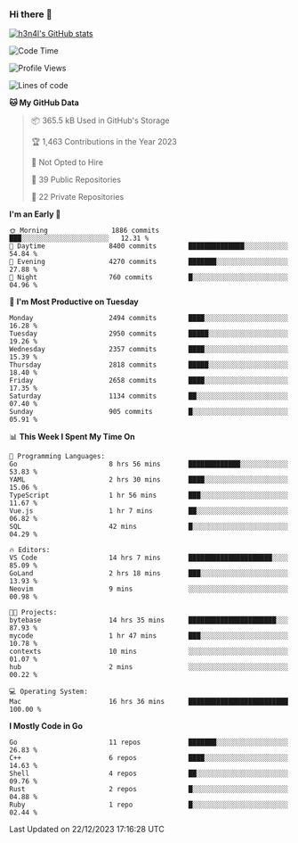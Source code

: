 ### Hi there 👋

[![h3n4l's GitHub stats](https://github-readme-stats.vercel.app/api?username=h3n4l&count_private=true&show_icons=true&theme=radical)](https://github.com/h3n4l/github-readme-stats)

<!--START_SECTION:waka-->
![Code Time](http://img.shields.io/badge/Code%20Time-1%2C806%20hrs%2038%20mins-blue)

![Profile Views](http://img.shields.io/badge/Profile%20Views-1-blue)

![Lines of code](https://img.shields.io/badge/From%20Hello%20World%20I%27ve%20Written-4.0%20million%20lines%20of%20code-blue)

**🐱 My GitHub Data** 

> 📦 365.5 kB Used in GitHub's Storage 
 > 
> 🏆 1,463 Contributions in the Year 2023
 > 
> 🚫 Not Opted to Hire
 > 
> 📜 39 Public Repositories 
 > 
> 🔑 22 Private Repositories 
 > 
**I'm an Early 🐤** 

```text
🌞 Morning                1886 commits        ███░░░░░░░░░░░░░░░░░░░░░░   12.31 % 
🌆 Daytime                8400 commits        ██████████████░░░░░░░░░░░   54.84 % 
🌃 Evening                4270 commits        ███████░░░░░░░░░░░░░░░░░░   27.88 % 
🌙 Night                  760 commits         █░░░░░░░░░░░░░░░░░░░░░░░░   04.96 % 
```
📅 **I'm Most Productive on Tuesday** 

```text
Monday                   2494 commits        ████░░░░░░░░░░░░░░░░░░░░░   16.28 % 
Tuesday                  2950 commits        █████░░░░░░░░░░░░░░░░░░░░   19.26 % 
Wednesday                2357 commits        ████░░░░░░░░░░░░░░░░░░░░░   15.39 % 
Thursday                 2818 commits        █████░░░░░░░░░░░░░░░░░░░░   18.40 % 
Friday                   2658 commits        ████░░░░░░░░░░░░░░░░░░░░░   17.35 % 
Saturday                 1134 commits        ██░░░░░░░░░░░░░░░░░░░░░░░   07.40 % 
Sunday                   905 commits         █░░░░░░░░░░░░░░░░░░░░░░░░   05.91 % 
```


📊 **This Week I Spent My Time On** 

```text
💬 Programming Languages: 
Go                       8 hrs 56 mins       █████████████░░░░░░░░░░░░   53.83 % 
YAML                     2 hrs 30 mins       ████░░░░░░░░░░░░░░░░░░░░░   15.06 % 
TypeScript               1 hr 56 mins        ███░░░░░░░░░░░░░░░░░░░░░░   11.67 % 
Vue.js                   1 hr 7 mins         ██░░░░░░░░░░░░░░░░░░░░░░░   06.82 % 
SQL                      42 mins             █░░░░░░░░░░░░░░░░░░░░░░░░   04.29 % 

🔥 Editors: 
VS Code                  14 hrs 7 mins       █████████████████████░░░░   85.09 % 
GoLand                   2 hrs 18 mins       ███░░░░░░░░░░░░░░░░░░░░░░   13.93 % 
Neovim                   9 mins              ░░░░░░░░░░░░░░░░░░░░░░░░░   00.98 % 

🐱‍💻 Projects: 
bytebase                 14 hrs 35 mins      ██████████████████████░░░   87.93 % 
mycode                   1 hr 47 mins        ███░░░░░░░░░░░░░░░░░░░░░░   10.78 % 
contexts                 10 mins             ░░░░░░░░░░░░░░░░░░░░░░░░░   01.07 % 
hub                      2 mins              ░░░░░░░░░░░░░░░░░░░░░░░░░   00.22 % 

💻 Operating System: 
Mac                      16 hrs 36 mins      █████████████████████████   100.00 % 
```

**I Mostly Code in Go** 

```text
Go                       11 repos            ███████░░░░░░░░░░░░░░░░░░   26.83 % 
C++                      6 repos             ████░░░░░░░░░░░░░░░░░░░░░   14.63 % 
Shell                    4 repos             ██░░░░░░░░░░░░░░░░░░░░░░░   09.76 % 
Rust                     2 repos             █░░░░░░░░░░░░░░░░░░░░░░░░   04.88 % 
Ruby                     1 repo              █░░░░░░░░░░░░░░░░░░░░░░░░   02.44 % 
```




 Last Updated on 22/12/2023 17:16:28 UTC
<!--END_SECTION:waka-->

